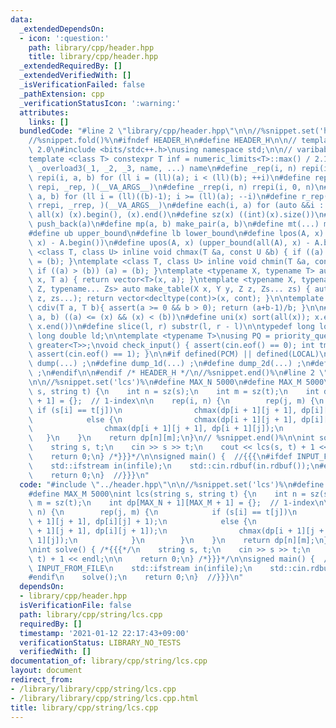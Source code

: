```yaml
---
data:
  _extendedDependsOn:
  - icon: ':question:'
    path: library/cpp/header.hpp
    title: library/cpp/header.hpp
  _extendedRequiredBy: []
  _extendedVerifiedWith: []
  _isVerificationFailed: false
  _pathExtension: cpp
  _verificationStatusIcon: ':warning:'
  attributes:
    links: []
  bundledCode: "#line 2 \"library/cpp/header.hpp\"\n\n//%snippet.set('header')%\n\
    //%snippet.fold()%\n#ifndef HEADER_H\n#define HEADER_H\n\n// template version\
    \ 2.0\n#include <bits/stdc++.h>\nusing namespace std;\n\n// varibable settings\n\
    template <class T> constexpr T inf = numeric_limits<T>::max() / 2.1;\n\n#define\
    \ _overload3(_1, _2, _3, name, ...) name\n#define _rep(i, n) repi(i, 0, n)\n#define\
    \ repi(i, a, b) for (ll i = (ll)(a); i < (ll)(b); ++i)\n#define rep(...) _overload3(__VA_ARGS__,\
    \ repi, _rep, )(__VA_ARGS__)\n#define _rrep(i, n) rrepi(i, 0, n)\n#define rrepi(i,\
    \ a, b) for (ll i = (ll)((b)-1); i >= (ll)(a); --i)\n#define r_rep(...) _overload3(__VA_ARGS__,\
    \ rrepi, _rrep, )(__VA_ARGS__)\n#define each(i, a) for (auto &&i : a)\n#define\
    \ all(x) (x).begin(), (x).end()\n#define sz(x) ((int)(x).size())\n#define pb(a)\
    \ push_back(a)\n#define mp(a, b) make_pair(a, b)\n#define mt(...) make_tuple(__VA_ARGS__)\n\
    #define ub upper_bound\n#define lb lower_bound\n#define lpos(A, x) (lower_bound(all(A),\
    \ x) - A.begin())\n#define upos(A, x) (upper_bound(all(A), x) - A.begin())\ntemplate\
    \ <class T, class U> inline void chmax(T &a, const U &b) { if ((a) < (b)) (a)\
    \ = (b); }\ntemplate <class T, class U> inline void chmin(T &a, const U &b) {\
    \ if ((a) > (b)) (a) = (b); }\ntemplate <typename X, typename T> auto make_table(X\
    \ x, T a) { return vector<T>(x, a); }\ntemplate <typename X, typename Y, typename\
    \ Z, typename... Zs> auto make_table(X x, Y y, Z z, Zs... zs) { auto cont = make_table(y,\
    \ z, zs...); return vector<decltype(cont)>(x, cont); }\n\ntemplate <class T> T\
    \ cdiv(T a, T b){ assert(a >= 0 && b > 0); return (a+b-1)/b; }\n\n#define is_in(x,\
    \ a, b) ((a) <= (x) && (x) < (b))\n#define uni(x) sort(all(x)); x.erase(unique(all(x)),\
    \ x.end())\n#define slice(l, r) substr(l, r - l)\n\ntypedef long long ll;\ntypedef\
    \ long double ld;\n\ntemplate <typename T>\nusing PQ = priority_queue<T, vector<T>,\
    \ greater<T>>;\nvoid check_input() { assert(cin.eof() == 0); int tmp; cin >> tmp;\
    \ assert(cin.eof() == 1); }\n\n#if defined(PCM) || defined(LOCAL)\n#else\n#define\
    \ dump(...) ;\n#define dump_1d(...) ;\n#define dump_2d(...) ;\n#define cerrendl\
    \ ;\n#endif\n\n#endif /* HEADER_H */\n//%snippet.end()%\n#line 2 \"library/cpp/string/lcs.cpp\"\
    \n\n//%snippet.set('lcs')%\n#define MAX_N 5000\n#define MAX_M 5000\nint lcs(string\
    \ s, string t) {\n    int n = sz(s);\n    int m = sz(t);\n    int dp[MAX_N + 1][MAX_M\
    \ + 1] = {};  // 1-index\n\n    rep(i, n) {\n        rep(j, m) {\n           \
    \ if (s[i] == t[j])\n                chmax(dp[i + 1][j + 1], dp[i][j] + 1);\n\
    \            else {\n                chmax(dp[i + 1][j + 1], dp[i][j + 1]);\n\
    \                chmax(dp[i + 1][j + 1], dp[i + 1][j]);\n            }\n     \
    \   }\n    }\n    return dp[n][m];\n}\n// %snippet.end()%\n\nint solve() { /*{{{*/\n\
    \    string s, t;\n    cin >> s >> t;\n    cout << lcs(s, t) + 1 << endl;\n\n\
    \    return 0;\n} /*}}}*/\n\nsigned main() {  //{{{\n#ifdef INPUT_FROM_FILE\n\
    \    std::ifstream in(infile);\n    std::cin.rdbuf(in.rdbuf());\n#endif\n    solve();\n\
    \    return 0;\n}  //}}}\n"
  code: "#include \"../header.hpp\"\n\n//%snippet.set('lcs')%\n#define MAX_N 5000\n\
    #define MAX_M 5000\nint lcs(string s, string t) {\n    int n = sz(s);\n    int\
    \ m = sz(t);\n    int dp[MAX_N + 1][MAX_M + 1] = {};  // 1-index\n\n    rep(i,\
    \ n) {\n        rep(j, m) {\n            if (s[i] == t[j])\n                chmax(dp[i\
    \ + 1][j + 1], dp[i][j] + 1);\n            else {\n                chmax(dp[i\
    \ + 1][j + 1], dp[i][j + 1]);\n                chmax(dp[i + 1][j + 1], dp[i +\
    \ 1][j]);\n            }\n        }\n    }\n    return dp[n][m];\n}\n// %snippet.end()%\n\
    \nint solve() { /*{{{*/\n    string s, t;\n    cin >> s >> t;\n    cout << lcs(s,\
    \ t) + 1 << endl;\n\n    return 0;\n} /*}}}*/\n\nsigned main() {  //{{{\n#ifdef\
    \ INPUT_FROM_FILE\n    std::ifstream in(infile);\n    std::cin.rdbuf(in.rdbuf());\n\
    #endif\n    solve();\n    return 0;\n}  //}}}\n"
  dependsOn:
  - library/cpp/header.hpp
  isVerificationFile: false
  path: library/cpp/string/lcs.cpp
  requiredBy: []
  timestamp: '2021-01-12 22:17:43+09:00'
  verificationStatus: LIBRARY_NO_TESTS
  verifiedWith: []
documentation_of: library/cpp/string/lcs.cpp
layout: document
redirect_from:
- /library/library/cpp/string/lcs.cpp
- /library/library/cpp/string/lcs.cpp.html
title: library/cpp/string/lcs.cpp
---
```

